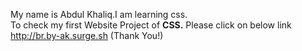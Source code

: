 My name is Abdul Khaliq.I am learning css.  
To check my first Website Project of  <b>CSS.</b>  Please click on below link <br/>
 http://br.by-ak.surge.sh     (Thank You!)
